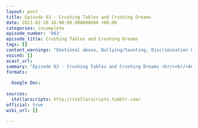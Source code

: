 ```yaml
---
layout: post
title: Episode 63 - Crushing Tables and Crushing Dreams
date: 2021-02-26 16:00:00.000000000 +00:00
categories: incomplete
episode_number: '063'
episode_title: Crushing Tables and Crushing Dreams
tags: []
content_warnings: "Emotional abuse, Bullying/taunting, Discrimination & prejudice, Snakes & poison, Gaslighting, Discussions of: animal attacks, extinction & environmental collapse, animal cruelty & death, mass death, Mentions of: alcohol, violence, war, death, arson, prison, blood, children in peril, knives"
voiced: []
acast_url: 
summary: "Episode 63 - Crushing Tables and Crushing Dreams <br/><br/>Antoinette-Marie of The Happy Earth Zoo is having issues with knowing which of her animals are going to maul or eat visitors to the Zoo, or failing that, how not to be held responsible. <br/><br/>Management Consultants’ advice: Burn down the zoo, disclaimers, hug-chomp Venn diagram, check the face for chompers, sub-Trexel sizing, poison?, lovely eyes, keep-away sticks, out-of-sight pit, have three tables, safety holes everywhere."
formats:
  
  Google Doc: 
  
sources:
  stellarscripts: http://stellarscripts.tumblr.com/
official: true
wiki_url: []

---
```



